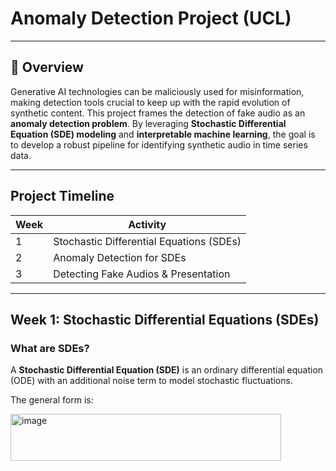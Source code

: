 # Anomaly Detection Project (UCL)
---

## 📌 Overview

Generative AI technologies can be maliciously used for misinformation, making detection tools crucial to keep up with the rapid evolution of synthetic content. This project frames the detection of fake audio as an **anomaly detection problem**. By leveraging **Stochastic Differential Equation (SDE) modeling** and **interpretable machine learning**, the goal is to develop a robust pipeline for identifying synthetic audio in time series data.

---

## Project Timeline

| Week | Activity |
|------|----------|
| 1    | Stochastic Differential Equations (SDEs) |
| 2    | Anomaly Detection for SDEs |
| 3    | Detecting Fake Audios & Presentation |

---

## Week 1: Stochastic Differential Equations (SDEs)

### What are SDEs?  
A **Stochastic Differential Equation (SDE)** is an ordinary differential equation (ODE) with an additional noise term to model stochastic fluctuations.

The general form is:

<img width="433" height="75" alt="image" src="https://github.com/user-attachments/assets/ec1ab037-614d-44b0-aeb3-90773316086d" />
